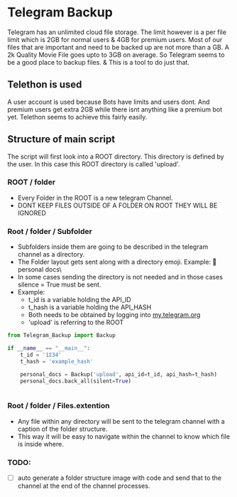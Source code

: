 # Telegram Backup

Telegram has an unlimited cloud file storage.
The limit however is a per file limit which is 2GB for normal users & 4GB for premium users. Most of our files that are important and need to be backed up are not more than a GB. A 2k Quality Movie File goes upto to 3GB on average. So Telegram seems to be a good place to backup files. & This is a tool to do just that.

## Telethon is used
A user account is used because Bots have limits and users dont. And premium users get extra 2GB while there isnt anything like a premium bot yet. Telethon seems to achieve this fairly easily.

## Structure of main script
The script will first look into a ROOT directory. This directory is defined by the user. In this case this ROOT directory is called 'upload'.

### ROOT / folder
- Every Folder in the ROOT is a new telegram Channel.
- DONT KEEP FILES OUTSIDE OF A FOLDER ON ROOT THEY WILL BE IGNORED

### Root / folder / Subfolder
* Subfolders inside them are going to be described in the telegram channel as a directory. 
* The Folder layout gets sent along with a directory emoji. 
Example: 📂 personal docs\
* In some cases sending the directory is not needed and in those cases silence = True must be sent.
* Example:
  * t_id is a variable holding the API_ID
  * t_hash is a variable holding the API_HASH
  * Both needs to be obtained by logging into [my.telegram.org](https://my.telegram.org)
  * 'upload' is referring to the ROOT

```python
from Telegram_Backup import Backup

if __name__ == "__main__":
    t_id = '1234'
    t_hash = 'example_hash'

    personal_docs = Backup('upload', api_id=t_id, api_hash=t_hash)
    personal_docs.back_all(silent=True)
    
   ```

### Root / folder / Files.extention
* Any file within any directory will be sent to the telegram channel with a caption of the folder structure. 
* This way it will be easy to navigate within the channel to know which file is inside where.

### TODO:
* [ ] auto generate a folder structure image with code and send that to the channel at the end of the channel processes.









